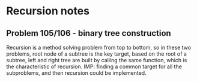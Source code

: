 # Recursion notes

## Problem 105/106 - binary tree construction

Recursion is a method solving problem from top to bottom, so in these two problems, root node of a subtree is the key target, based on the root of a subtree, left and right tree are built by calling the same function, which is the characteristic of recursion.
IMP: finding a common target for all the subproblems, and then recursion could be implemented.